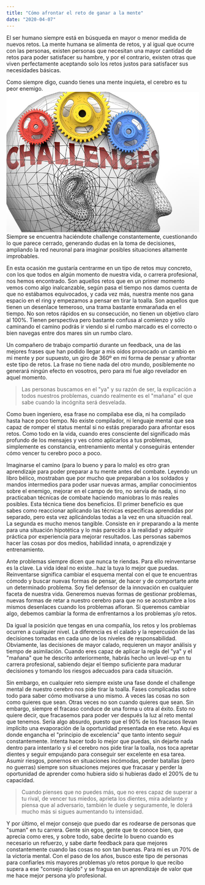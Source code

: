 ```yaml
---
title: "Cómo afrontar el reto de ganar a la mente"
date: "2020-04-07"
---
```


El ser humano siempre está en búsqueda en mayor o menor medida de nuevos retos. La mente humana se alimenta de retos, y al igual que ocurre con las personas, existen personas que necesitan una mayor cantidad de retos para poder satisfacer su hambre, y por el contrario, existen otras que viven perfectamente aceptando solo los retos justos para satisfacer sus necesidades básicas.

Como siempre digo, cuando tienes una mente inquieta, el cerebro es tu peor enemigo. ![challenges-human-mind-pictured-as-word-inside-head-to-symbolize-relation-psyche-d-illustration-172337841](images/challenges-human-mind-pictured-as-word-inside-head-to-symbolize-relation-psyche-d-illustration-172337841.jpg)Siempre se encuentra haciéndote challenge constantemente, cuestionando lo que parece cerrado, generando dudas en la toma de decisiones, ampliando la red neuronal para imaginar posibles situaciones altamente improbables. 

En esta ocasión me gustaría centrarme en un tipo de retos muy concreto, con los que todos en algún momento de nuestra vida, o carrera profesional, nos hemos encontrado. Son aquellos retos que en un primer momento vemos como algo inalcanzable, según pasa el tiempo nos damos cuenta de que no estábamos equivocados, y cada vez más, nuestra mente nos gana espacio en el ring y empezamos a pensar en tirar la toalla. Son aquellos que tienen un desenlace temeroso, una trama bastante enmarañada en el tiempo. No son retos rápidos en su consecución, no tienen un objetivo claro al 100%. Tienen perspectiva pero bastante confusa al comienzo y sólo caminando el camino podrás ir viendo si el rumbo marcado es el correcto o bien navegas entre dos mares sin un rumbo claro.

Un compañero de trabajo compartió durante un feedback, una de las mejores frases que han podido llegar a mis oídos provocado un cambio en mi mente y por supuesto, un giro de 360º en mi forma de pensar y afrontar este tipo de retos. La frase no tiene nada del otro mundo, posiblemente no generará ningún efecto en vosotros, pero para mí fue algo revelador en aquel momento. 

> Las personas buscamos en el "ya" y su razón de ser, la explicación a todos nuestros problemas, cuando realmente es el "mañana" el que sabe cuando la incógnita será desvelada. 

Como buen ingeniero, esa frase no compilaba ese día, ni ha compilado hasta hace poco tiempo. No existe compilador, ni lenguaje mental que sea capaz de romper el status mental si no estás preparado para afrontar esos retos. Como todo en la vida, cuando eres consciente del significado más profundo de los mensajes y ves cómo aplicarlos a tus problemas, simplemente es constancia, entrenamiento mental y conseguirás entender cómo vencer tu cerebro poco a poco.

Imaginarse el camino (para lo bueno y para lo malo) es otro gran aprendizaje para poder preparar a tu mente antes del combate. Leyendo un libro bélico, mostraban que por mucho que preparaban a los soldados y mandos intermedios para poder usar nuevas armas, ampliar conocimientos sobre el enemigo, mejorar en el campo de tiro, no servía de nada, si no practicaban técnicas de combate haciendo maniobras lo más reales posibles. Esta técnica tiene dos beneficios. El primer beneficio es que sabes como reaccionar aplicando las técnicas específicas aprendidas por separado, pero esta vez aplicándolas todas a la vez en una situación real. La segunda es mucho menos tangible. Consiste en ir preparando a la mente para una situación hipotética y lo más parecido a la realidad y adquirir práctica por experiencia para mejorar resultados. Las personas sabemos hacer las cosas por dos medios, habilidad innata, o aprendizaje y entrenamiento.

Ante problemas siempre dicen que nunca te riendas. Para ello reinventarse es la clave. La vida ideal no existe...haz la tuya lo mejor que puedas. Reinventarse significa cambiar el esquema mental con el que te encuentras cómodo y buscar nuevas formas de pensar, de hacer y de comportarte ante un determinado problema. Soy fiel defensor de la innovación en cualquier faceta de nuestra vida. Generemos nuevas formas de gestionar problemas, nuevas formas de retar a nuestro cerebro para que no se acostumbre a los mismos desenlaces cuando los problemas afloran. Si queremos cambiar algo, debemos cambiar la forma de enfrentarnos a los problemas y/o retos.

Da igual la posición que tengas en una compañía, los retos y los problemas ocurren a cualquier nivel. La diferencia es el calado y la repercusión de las decisiones tomadas en cada uno de los niveles de responsabilidad. Obviamente, las decisiones de mayor calado, requieren un mayor análisis y tiempo de asimilación. Cuando eres capaz de aplicar la regla del "ya" y el "mañana" que he descrito anteriormente, habrás hecho un level-up en tu carrera profesional, sabiendo dejar el tiempo suficiente para madurar decisiones y tomando los riesgos adecuados para cada situación. 

Sin embargo, en cualquier reto siempre existe una fase donde el challenge mental de nuestro cerebro nos pide tirar la toalla. Fases complicadas sobre todo para saber cómo motivarse a uno mismo. A veces las cosas no son como quieres que sean. Otras veces no son cuando quieres que sean. Sin embargo, siempre el fracaso conduce de una forma u otra al éxito. Esto no quiere decir, que fracasemos para poder ver después la luz al reto mental que tenemos. Sería algo absurdo, puesto que el 90% de los fracasos llevan implícito una evaporación de la oportunidad presentada en ese reto. Aquí es donde engancha el "principio de excelencia" que tanto intento seguir constantemente. Intenta hacer todo lo mejor que puedas, sin dejarte nada dentro para intentarlo y si el cerebro nos pide tirar la toalla, nos toca apretar dientes y seguir empujando para conseguir ser excelente en esa tarea. Asumir riesgos, ponernos en situaciones incómodas, perder batallas (pero no guerras) siempre son situaciones mejores que fracasar y perder la oportunidad de aprender como hubiera sido si hubieras dado el 200% de tu capacidad.

> Cuando pienses que no puedes más, que no eres capaz de superar a tu rival, de vencer tus miedos, aprieta los dientes, mira adelante y piensa que al adversario, también le duele y seguramente, le dolerá mucho más si sigues aumentando tu intensidad.

Y por último, el mejor consejo que puedo dar es rodearse de personas que "suman" en tu carrera. Gente sin egos, gente que te conoce bien, que aprecia como eres, y sobre todo, sabe decirte lo bueno cuando es necesario un refuerzo, y sabe darte feedback para que mejores constantemente cuando las cosas no son tan buenas. Para mí es un 70% de la victoria mental. Con el paso de los años, busco este tipo de personas para confiarles mis mayores problemas y/o retos porque lo que recibo supera a ese "consejo rápido" y se fragua en un aprendizaje de valor que me hace mejor persona y/o profesional.
